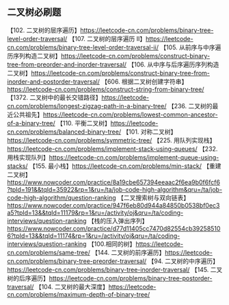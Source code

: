 ##  二叉树必刷题

【102. 二叉树的层序遍历】https://leetcode-cn.com/problems/binary-tree-level-order-traversal/
【107. 二叉树的层序遍历 II】https://leetcode-cn.com/problems/binary-tree-level-order-traversal-ii/
【105. 从前序与中序遍历序列构造二叉树】https://leetcode-cn.com/problems/construct-binary-tree-from-preorder-and-inorder-traversal/
【106. 从中序与后序遍历序列构造二叉树】https://leetcode-cn.com/problems/construct-binary-tree-from-inorder-and-postorder-traversal/
【606. 根据二叉树创建字符串】https://leetcode-cn.com/problems/construct-string-from-binary-tree/
【1372. 二叉树中的最长交错路径】https://leetcode-cn.com/problems/longest-zigzag-path-in-a-binary-tree/
【236. 二叉树的最近公共祖先】https://leetcode-cn.com/problems/lowest-common-ancestor-of-a-binary-tree/
【110. 平衡二叉树】https://leetcode-cn.com/problems/balanced-binary-tree/
【101. 对称二叉树】https://leetcode-cn.com/problems/symmetric-tree/
【225. 用队列实现栈】https://leetcode-cn.com/problems/implement-stack-using-queues/
【232. 用栈实现队列】https://leetcode-cn.com/problems/implement-queue-using-stacks/
【155. 最小栈】https://leetcode-cn.com/problems/min-stack/
【重建二叉树】https://www.nowcoder.com/practice/8a19cbe657394eeaac2f6ea9b0f6fcf6?tpId=191&&tqId=35922&rp=1&ru=/ta/job-code-high-algorithm&qru=/ta/job-code-high-algorithm/question-ranking
【二叉搜索树与双向链表】https://www.nowcoder.com/practice/947f6eb80d944a84850b0538bf0ec3a5?tpId=13&&tqId=11179&rp=1&ru=/activity/oj&qru=/ta/coding-interviews/question-ranking
【栈的压入弹出序列】https://www.nowcoder.com/practice/d77d11405cc7470d82554cb392585106?tpId=13&&tqId=11174&rp=1&ru=/activity/oj&qru=/ta/coding-interviews/question-ranking
【100.相同的树】https://leetcode-cn.com/problems/same-tree/
【144. 二叉树的前序遍历】https://leetcode-cn.com/problems/binary-tree-preorder-traversal/
【94. 二叉树的中序遍历】https://leetcode-cn.com/problems/binary-tree-inorder-traversal/
【145. 二叉树的后序遍历】https://leetcode-cn.com/problems/binary-tree-postorder-traversal/
【104. 二叉树的最大深度】https://leetcode-cn.com/problems/maximum-depth-of-binary-tree/